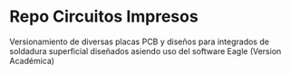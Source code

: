 # Repo Circuitos Impresos
Versionamiento de diversas placas PCB y diseños para integrados de soldadura superficial diseñados asiendo uso del software Eagle (Version Académica)
